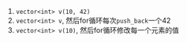 1) `vector<int> v(10, 42)`  
2) `vector<int> v`, 然后for循环每次`push_back`一个42  
3) `vector<int> v(10)`, 然后for循环修改每一个元素的值  